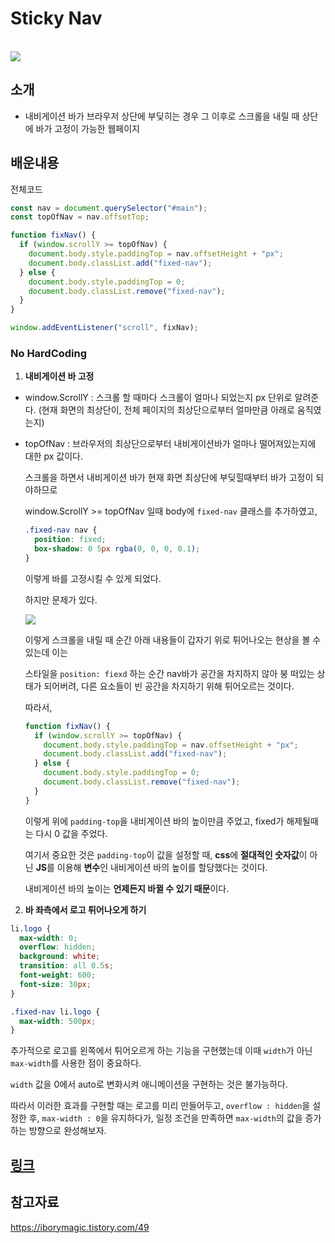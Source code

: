 # Sticky Nav

<br>

<img src="https://im3.ezgif.com/tmp/ezgif-3-a72bd556fb.gif">

## 소개

- 내비게이션 바가 브라우저 상단에 부딪히는 경우 그 이후로 스크롤을 내릴 때 상단에 바가 고정이 가능한 웹페이지

## 배운내용

전체코드

```js
const nav = document.querySelector("#main");
const topOfNav = nav.offsetTop;

function fixNav() {
  if (window.scrollY >= topOfNav) {
    document.body.style.paddingTop = nav.offsetHeight + "px";
    document.body.classList.add("fixed-nav");
  } else {
    document.body.style.paddingTop = 0;
    document.body.classList.remove("fixed-nav");
  }
}

window.addEventListener("scroll", fixNav);
```

### No HardCoding

1. **내비게이션 바 고정**

- window.ScrollY : 스크롤 할 때마다 스크롤이 얼마나 되었는지 px 단위로 알려준다.
  (현재 화면의 최상단이, 전체 페이지의 최상단으로부터 얼마만큼 아래로 움직였는지)

- topOfNav : 브라우저의 최상단으로부터 내비게이션바가 얼마나 떨어져있는지에 대한 px 값이다.

  스크롤을 하면서 내비게이션 바가 현재 화면 최상단에 부딪힐때부터 바가 고정이 되야하므로

  window.ScrollY >= topOfNav 일때 body에 `fixed-nav` 클래스를 추가하였고,

  ```css
  .fixed-nav nav {
    position: fixed;
    box-shadow: 0 5px rgba(0, 0, 0, 0.1);
  }
  ```

  이렇게 바를 고정시킬 수 있게 되었다.

  하지만 문제가 있다.

  <img src="https://blog.kakaocdn.net/dn/BdaiK/btqRghpFpaJ/uV3I5vJVChp7BcaQywvcfK/img.gif">

  이렇게 스크롤을 내릴 때 순간 아래 내용들이 갑자기 위로 튀어나오는 현상을 볼 수 있는데 이는

  스타일을 `position: fiexd` 하는 순간 nav바가 공간을 차지하지 않아 붕 떠있는 상태가 되어버려, 다른 요소들이 빈 공간을 차지하기 위해 튀어오르는 것이다.

  따라서,

  ```js
  function fixNav() {
    if (window.scrollY >= topOfNav) {
      document.body.style.paddingTop = nav.offsetHeight + "px";
      document.body.classList.add("fixed-nav");
    } else {
      document.body.style.paddingTop = 0;
      document.body.classList.remove("fixed-nav");
    }
  }
  ```

  이렇게 위에 `padding-top`을 내비게이션 바의 높이만큼 주었고, fixed가 해제될때는 다시 0 값을 주었다.

  여기서 중요한 것은 `padding-top`이 값을 설정할 때, **css**에 **절대적인 숫자값**이 아닌 **JS**를 이용해 **변수**인 내비게이션 바의 높이를 할당했다는 것이다.

  내비게이션 바의 높이는 **언제든지 바뀔 수 있기 때문**이다.

2. **바 좌측에서 로고 튀어나오게 하기**

```css
li.logo {
  max-width: 0;
  overflow: hidden;
  background: white;
  transition: all 0.5s;
  font-weight: 600;
  font-size: 30px;
}

.fixed-nav li.logo {
  max-width: 500px;
}
```

추가적으로 로고를 왼쪽에서 튀어오르게 하는 기능을 구현했는데 이때 `width`가 아닌 `max-width`를 사용한 점이 중요하다.

`width` 값을 0에서 auto로 변화시켜 애니메이션을 구현하는 것은 불가능하다.

따라서 이러한 효과를 구현할 때는 로고를 미리 만들어두고, `overflow : hidden`을 설정한 후, `max-width : 0`을 유지하다가, 일정 조건을 만족하면 `max-width`의 값을 증가하는 방향으로 완성해보자.

## [링크](https://tranquil-cupcake-40d259.netlify.app)

## 참고자료

https://iborymagic.tistory.com/49
